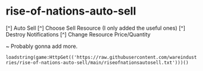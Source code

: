 # rise-of-nations-auto-sell
[^] Auto Sell
[^] Choose Sell Resource (I only added the useful ones)
[^] Destroy Notifications
[^] Change Resource Price/Quantity

~ Probably gonna add more.


```loadstring(game:HttpGet(('https://raw.githubusercontent.com/wareindustries/rise-of-nations-auto-sell/main/riseofnationsautosell.txt')))()```
